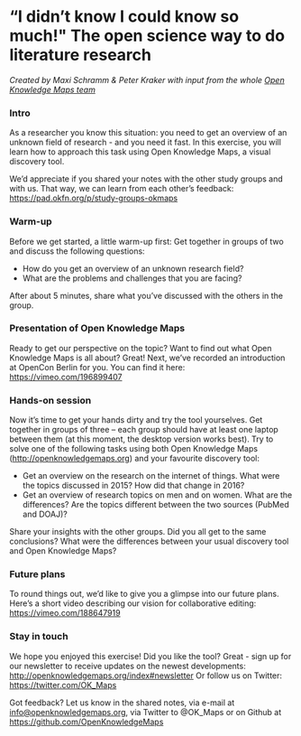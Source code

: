 # “I didn’t know I could know so much!" The open science way to do literature research
*Created by Maxi Schramm & Peter Kraker with input from the whole [Open Knowledge Maps team](http://openknowledgemaps.org/team)*

### Intro
As a researcher you know this situation: you need to get an overview of an unknown field of research - and you need it fast. In this exercise, you will learn how to approach this task using Open Knowledge Maps, a visual discovery tool.

We’d appreciate if you shared your notes with the other study groups and with us. That way, we can learn from each other’s feedback: https://pad.okfn.org/p/study-groups-okmaps


### Warm-up
Before we get started, a little warm-up first:
Get together in groups of two and discuss the following questions:
* How do you get an overview of an unknown research field?
* What are the problems and challenges that you are facing?

After about 5 minutes, share what you’ve discussed with the others in the group.

### Presentation of Open Knowledge Maps
Ready to get our perspective on the topic? Want to find out what Open Knowledge Maps is all about? Great! Next, we’ve recorded an introduction at OpenCon Berlin for you. You can find it here: https://vimeo.com/196899407

### Hands-on session

Now it’s time to get your hands dirty and try the tool yourselves.
Get together in groups of three – each group should have at least one laptop between them (at this moment, the desktop version works best).
Try to solve one of the following tasks using both Open Knowledge Maps (http://openknowledgemaps.org) and your favourite discovery tool:
* Get an overview on the research on the internet of things. What were the topics discussed in 2015? How did that change in 2016?
* Get an overview of research topics on men and on women. What are the differences? Are the topics different between the two sources (PubMed and DOAJ)?

Share your insights with the other groups. Did you all get to the same conclusions? What were the differences between your usual discovery tool and Open Knowledge Maps?

### Future plans

To round things out, we’d like to give you a glimpse into our future plans. Here’s a short video describing our vision for collaborative editing: https://vimeo.com/188647919 

### Stay in touch

We hope you enjoyed this exercise! Did you like the tool? Great - sign up for our newsletter to receive updates on the newest developments: http://openknowledgemaps.org/index#newsletter Or follow us on Twitter: https://twitter.com/OK_Maps 

Got feedback? Let us know in the shared notes, via e-mail at info@openknowledgemaps.org,  via Twitter to @OK_Maps or on Github at https://github.com/OpenKnowledgeMaps 
